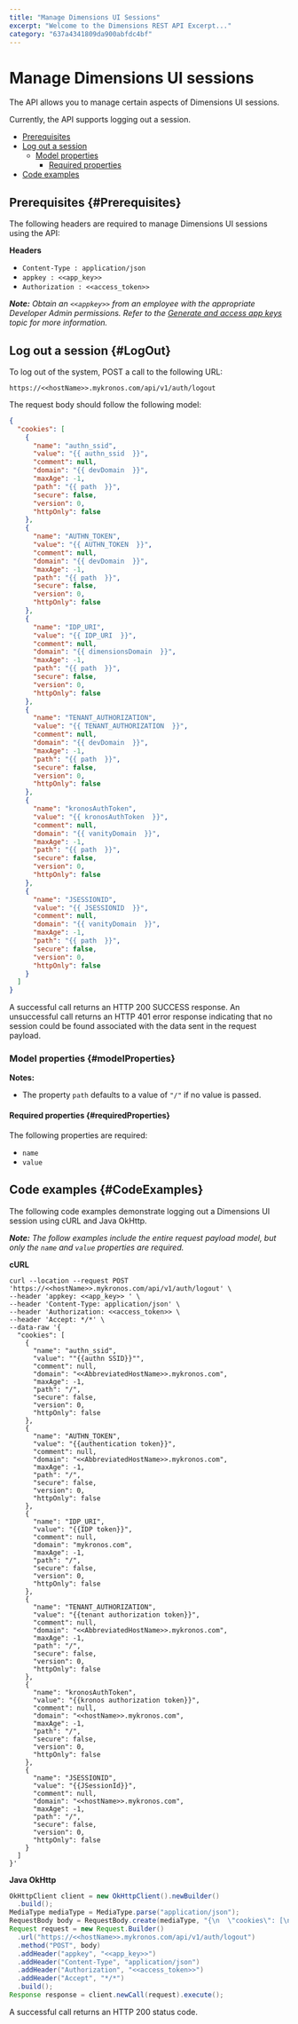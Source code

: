 ```yaml
---
title: "Manage Dimensions UI Sessions"
excerpt: "Welcome to the Dimensions REST API Excerpt..."
category: "637a4341809da900abfdc4bf"
---
```

 

# Manage Dimensions UI sessions

The API allows you to manage certain aspects of Dimensions UI sessions. 

Currently, the API supports logging out a session.

* [Prerequisites](#Prerequisites)
* [Log out a session](#LogOut)
    * [Model properties](#modelProperties)
        * [Required properties](#requiredProperties)
* [Code examples](#CodeExamples)

## Prerequisites {#Prerequisites}

The following headers are required to manage Dimensions UI sessions using the API:

**Headers**

* `Content-Type : application/json`
* `appkey : <<app_key>>`
* `Authorization : <<access_token>>`

*__Note:__ Obtain an `<<appkey>>` from an employee with the appropriate Developer Admin permissions. Refer to the [Generate and access app keys](C:a44a9f41-6442-42e3-91b1-9c946de54763) topic for more information.*

## Log out a session {#LogOut}

To log out of the system, POST a call to the following URL:

`https://<<hostName>>.mykronos.com/api/v1/auth/logout`

The request body should follow the following model:

``` json
{
  "cookies": [
    {
      "name": "authn_ssid",
      "value": "{{ authn_ssid  }}",
      "comment": null,
      "domain": "{{ devDomain  }}",
      "maxAge": -1,
      "path": "{{ path  }}",
      "secure": false,
      "version": 0,
      "httpOnly": false
    },
    {
      "name": "AUTHN_TOKEN",
      "value": "{{ AUTHN_TOKEN  }}",
      "comment": null,
      "domain": "{{ devDomain  }}",
      "maxAge": -1,
      "path": "{{ path  }}",
      "secure": false,
      "version": 0,
      "httpOnly": false
    },
    {
      "name": "IDP_URI",
      "value": "{{ IDP_URI  }}",
      "comment": null,
      "domain": "{{ dimensionsDomain  }}",
      "maxAge": -1,
      "path": "{{ path  }}",
      "secure": false,
      "version": 0,
      "httpOnly": false
    },
    {
      "name": "TENANT_AUTHORIZATION",
      "value": "{{ TENANT_AUTHORIZATION  }}",
      "comment": null,
      "domain": "{{ devDomain  }}",
      "maxAge": -1,
      "path": "{{ path  }}",
      "secure": false,
      "version": 0,
      "httpOnly": false
    },
    {
      "name": "kronosAuthToken",
      "value": "{{ kronosAuthToken  }}",
      "comment": null,
      "domain": "{{ vanityDomain  }}",
      "maxAge": -1,
      "path": "{{ path  }}",
      "secure": false,
      "version": 0,
      "httpOnly": false
    },
    {
      "name": "JSESSIONID",
      "value": "{{ JSESSIONID  }}",
      "comment": null,
      "domain": "{{ vanityDomain  }}",
      "maxAge": -1,
      "path": "{{ path  }}",
      "secure": false,
      "version": 0,
      "httpOnly": false
    }
  ]
}
```
A successful call returns an HTTP 200 SUCCESS response. An unsuccessful call returns an HTTP 401 error response indicating that no session could be found associated with the data sent in the request payload.

### Model properties {#modelProperties}

**Notes:**

* The property `path` defaults to a value of `"/"` if no value is passed.

#### Required properties {#requiredProperties}

The following properties are required:

* `name`
* `value`

## Code examples {#CodeExamples}

The following code examples demonstrate logging out a Dimensions UI session using cURL and Java OkHttp.

*__Note:__ The follow examples include the entire request payload model, but only the `name` and `value` properties are required.*

**cURL**
<?prettify lang=curl linenums=true?>
``` curl
curl --location --request POST 'https://<<hostName>>.mykronos.com/api/v1/auth/logout' \
--header 'appkey: <<app_key>> ' \
--header 'Content-Type: application/json' \
--header 'Authorization: <<access_token>> \
--header 'Accept: */*' \
--data-raw '{
  "cookies": [
    {
      "name": "authn_ssid",
      "value": ""{{authn SSID}}"",
      "comment": null,
      "domain": "<<AbbreviatedHostName>>.mykronos.com",
      "maxAge": -1,
      "path": "/",
      "secure": false,
      "version": 0,
      "httpOnly": false
    },
    {
      "name": "AUTHN_TOKEN",
      "value": "{{authentication token}}",
      "comment": null,
      "domain": "<<AbbreviatedHostName>>.mykronos.com",
      "maxAge": -1,
      "path": "/",
      "secure": false,
      "version": 0,
      "httpOnly": false
    },
    {
      "name": "IDP_URI",
      "value": "{{IDP token}}",
      "comment": null,
      "domain": "mykronos.com",
      "maxAge": -1,
      "path": "/",
      "secure": false,
      "version": 0,
      "httpOnly": false
    },
    {
      "name": "TENANT_AUTHORIZATION",
      "value": "{{tenant authorization token}}",
      "comment": null,
      "domain": "<<AbbreviatedHostName>>.mykronos.com",
      "maxAge": -1,
      "path": "/",
      "secure": false,
      "version": 0,
      "httpOnly": false
    },
    {
      "name": "kronosAuthToken",
      "value": "{{kronos authorization token}}",
      "comment": null,
      "domain": "<<hostName>>.mykronos.com",
      "maxAge": -1,
      "path": "/",
      "secure": false,
      "version": 0,
      "httpOnly": false
    },
    {
      "name": "JSESSIONID",
      "value": "{{JSessionId}}",
      "comment": null,
      "domain": "<<hostName>>.mykronos.com",
      "maxAge": -1,
      "path": "/",
      "secure": false,
      "version": 0,
      "httpOnly": false
    }
  ]
}'
```

**Java OkHttp**
<?prettify lang=java linenums=true?>
``` java
OkHttpClient client = new OkHttpClient().newBuilder()
  .build();
MediaType mediaType = MediaType.parse("application/json");
RequestBody body = RequestBody.create(mediaType, "{\n  \"cookies\": [\n    {\n      \"name\": \"authn_ssid\",\n      \"value\": \"\"{{authn SSID}}\"\",\n      \"comment\": null,\n      \"domain\": \"<<AbbreviatedHostName>>.mykronos.com\",\n      \"maxAge\": -1,\n      \"path\": \"/\",\n      \"secure\": false,\n      \"version\": 0,\n      \"httpOnly\": false\n    },\n    {\n      \"name\": \"AUTHN_TOKEN\",\n      \"value\": \"{{authentication token}}\",\n      \"comment\": null,\n      \"domain\": \"<<AbbreviatedHostName>>.mykronos.com\",\n      \"maxAge\": -1,\n      \"path\": \"/\",\n      \"secure\": false,\n      \"version\": 0,\n      \"httpOnly\": false\n    },\n    {\n      \"name\": \"IDP_URI\",\n      \"value\": \"{{IDP token}}\",\n      \"comment\": null,\n      \"domain\": \"mykronos.com\",\n      \"maxAge\": -1,\n      \"path\": \"/\",\n      \"secure\": false,\n      \"version\": 0,\n      \"httpOnly\": false\n    },\n    {\n      \"name\": \"TENANT_AUTHORIZATION\",\n      \"value\": \"{{tenant authorization token}}\",\n      \"comment\": null,\n      \"domain\": \"<<AbbreviatedHostName>>.mykronos.com\",\n      \"maxAge\": -1,\n      \"path\": \"/\",\n      \"secure\": false,\n      \"version\": 0,\n      \"httpOnly\": false\n    },\n    {\n      \"name\": \"kronosAuthToken\",\n      \"value\": \"{{dimensions authorization token}}\",\n      \"comment\": null,\n      \"domain\": \"<<hostName>>.mykronos.com\",\n      \"maxAge\": -1,\n      \"path\": \"/\",\n      \"secure\": false,\n      \"version\": 0,\n      \"httpOnly\": false\n    },\n    {\n      \"name\": \"JSESSIONID\",\n      \"value\": \"{{JSessionId}}\",\n      \"comment\": null,\n      \"domain\": \"<<hostName>>.mykronos.com\",\n      \"maxAge\": -1,\n      \"path\": \"/\",\n      \"secure\": false,\n      \"version\": 0,\n      \"httpOnly\": false\n    }\n  ]\n}");
Request request = new Request.Builder()
  .url("https://<<hostName>>.mykronos.com/api/v1/auth/logout")
  .method("POST", body)
  .addHeader("appkey", "<<app_key>>")
  .addHeader("Content-Type", "application/json")
  .addHeader("Authorization", "<<access_token>>")
  .addHeader("Accept", "*/*")
  .build();
Response response = client.newCall(request).execute();
```

A successful call returns an HTTP 200 status code.
